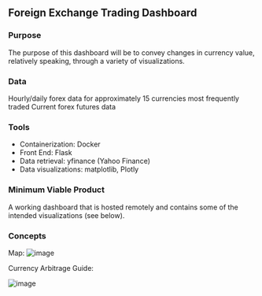 ## Foreign Exchange Trading Dashboard

### Purpose
The purpose of this dashboard will be to convey changes in currency value, relatively speaking, through a variety of visualizations. 

### Data
Hourly/daily forex data for approximately 15 currencies most frequently traded
Current forex futures data

### Tools
* Containerization: Docker
* Front End: Flask
* Data retrieval: yfinance (Yahoo Finance)
* Data visualizations: matplotlib, Plotly

### Minimum Viable Product
A working dashboard that is hosted remotely and contains some of the intended visualizations (see below).

### Concepts 

Map:
![image](https://user-images.githubusercontent.com/71529189/125687110-bb73e03d-1f93-4ac3-993f-797401e26036.png)

Currency Arbitrage Guide: 

![image](https://user-images.githubusercontent.com/71529189/125687269-d349b1ab-0a2d-46c4-bcfb-b53e2bb76cef.png)
